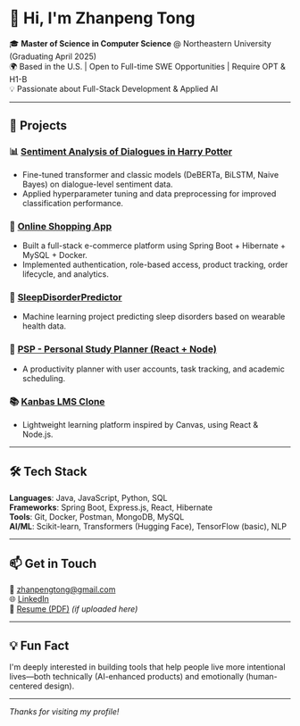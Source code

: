 
# 👋 Hi, I'm Zhanpeng Tong

🎓 **Master of Science in Computer Science** @ Northeastern University (Graduating April 2025)  
🌍 Based in the U.S. | Open to Full-time SWE Opportunities | Require OPT & H1-B  
💡 Passionate about Full-Stack Development & Applied AI

---

## 🚀 Projects

### 📊 [Sentiment Analysis of Dialogues in Harry Potter](https://github.com/zhanpengtong/Sentiment-Analysis-of-dialogues-in-Harry-Potter)
- Fine-tuned transformer and classic models (DeBERTa, BiLSTM, Naive Bayes) on dialogue-level sentiment data.
- Applied hyperparameter tuning and data preprocessing for improved classification performance.

### 🛒 [Online Shopping App](https://github.com/zhanpengtong/OnlineShoppingApp)
- Built a full-stack e-commerce platform using Spring Boot + Hibernate + MySQL + Docker.
- Implemented authentication, role-based access, product tracking, order lifecycle, and analytics.

### 🧠 [SleepDisorderPredictor](https://github.com/zhanpengtong/SleepDisorderPredictor)
- Machine learning project predicting sleep disorders based on wearable health data.

### 📅 [PSP - Personal Study Planner (React + Node)](https://github.com/zhanpengtong/psp-react-web-app)
- A productivity planner with user accounts, task tracking, and academic scheduling.

### 📚 [Kanbas LMS Clone](https://github.com/zhanpengtong/kanbas-react-web-app)
- Lightweight learning platform inspired by Canvas, using React & Node.js.

---

## 🛠️ Tech Stack

**Languages**: Java, JavaScript, Python, SQL  
**Frameworks**: Spring Boot, Express.js, React, Hibernate  
**Tools**: Git, Docker, Postman, MongoDB, MySQL  
**AI/ML**: Scikit-learn, Transformers (Hugging Face), TensorFlow (basic), NLP

---

## 📫 Get in Touch

📧 zhanpengtong@gmail.com  
🌐 [LinkedIn](https://www.linkedin.com/in/zhanpengtong)  
💼 [Resume (PDF)](https://github.com/zhanpengtong/zhanpengtong/blob/main/Resume_zhanpeng.pdf) *(if uploaded here)*

---

## 💡 Fun Fact

I'm deeply interested in building tools that help people live more intentional lives—both technically (AI-enhanced products) and emotionally (human-centered design).

---

_Thanks for visiting my profile!_
